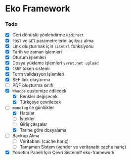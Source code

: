 # Eko Framework

### Todo
- [x] Geri dönüşlü yönlendirme ``Redirect``
- [x] ``POST`` ve ``GET`` parametrelerini açıksız alma
- [x] Link oluşturmak için ``siteUrl`` fonksiyonu
- [x] Tarih ve zaman işlemleri
- [x] Oturum işlemleri
- [x] Dosya yükleme işlemleri ``verot.net upload``
- [x] ``CSRF`` token sistemi
- [x] Form validasyon işlemleri
- [x] SEF link oluşturma
- [ ] PDF oluşturma sınıfı
- [x] ``Whoops`` customize edilecek
  - [x] Renkler değişecek
  - [x] Türkçeye çevrilecek
- [ ] ``monolog`` ile günlükler
  - [x] Hatalar
  - [ ] İstekler
  - [ ] Giriş çıkışalar
  - [x] Tarihe göre dosyalama
- [ ] Backup Alma
  - [ ] Veritabanı (cache hariç)
  - [ ] Tamamen Sistem (vendor ve veritanabı cache hariç)
- [x] Yönetim Paneli İçin Çevri Sistemi# eko-framework
